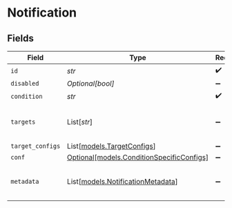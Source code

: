 # Notification


## Fields

| Field                                                                              | Type                                                                               | Required                                                                           | Description                                                                        |
| ---------------------------------------------------------------------------------- | ---------------------------------------------------------------------------------- | ---------------------------------------------------------------------------------- | ---------------------------------------------------------------------------------- |
| `id`                                                                               | *str*                                                                              | :heavy_check_mark:                                                                 | N/A                                                                                |
| `disabled`                                                                         | *Optional[bool]*                                                                   | :heavy_minus_sign:                                                                 | N/A                                                                                |
| `condition`                                                                        | *str*                                                                              | :heavy_check_mark:                                                                 | N/A                                                                                |
| `targets`                                                                          | List[*str*]                                                                        | :heavy_minus_sign:                                                                 | Targets to send any Notifications to                                               |
| `target_configs`                                                                   | List[[models.TargetConfigs](../models/targetconfigs.md)]                           | :heavy_minus_sign:                                                                 | N/A                                                                                |
| `conf`                                                                             | [Optional[models.ConditionSpecificConfigs]](../models/conditionspecificconfigs.md) | :heavy_minus_sign:                                                                 | N/A                                                                                |
| `metadata`                                                                         | List[[models.NotificationMetadata](../models/notificationmetadata.md)]             | :heavy_minus_sign:                                                                 | Fields to add to events from this input                                            |